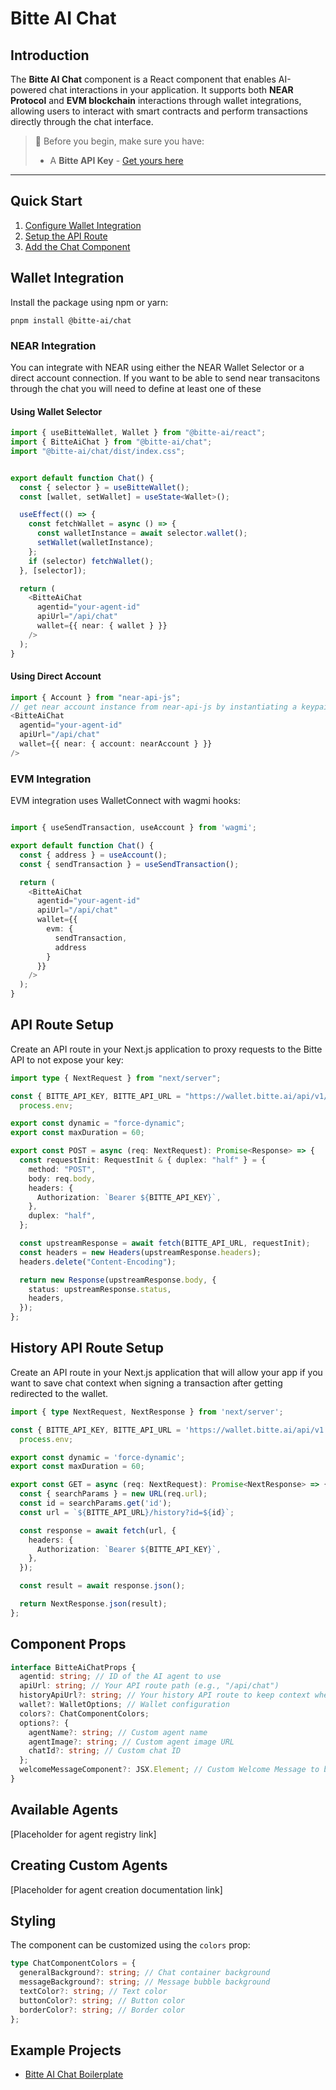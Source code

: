 # Bitte AI Chat

## Introduction

The **Bitte AI Chat** component is a React component that enables AI-powered chat interactions in your application. It supports both **NEAR Protocol** and **EVM blockchain** interactions through wallet integrations, allowing users to interact with smart contracts and perform transactions directly through the chat interface.

> 🔑 Before you begin, make sure you have:
>
> - A **Bitte API Key** - [Get yours here](placeholder-link-for-api-key)

---

## Quick Start

1. [Configure Wallet Integration](#wallet-integration)
2. [Setup the API Route](#api-route-setup)
3. [Add the Chat Component](#basic-usage)

## Wallet Integration

Install the package using npm or yarn:

```
pnpm install @bitte-ai/chat
```

### NEAR Integration

You can integrate with NEAR using either the NEAR Wallet Selector or a direct account connection. If you want to be able to send near transacitons through the chat you will need to define at least one of these

#### Using Wallet Selector

```typescript
import { useBitteWallet, Wallet } from "@bitte-ai/react";
import { BitteAiChat } from "@bitte-ai/chat";
import "@bitte-ai/chat/dist/index.css";


export default function Chat() {
  const { selector } = useBitteWallet();
  const [wallet, setWallet] = useState<Wallet>();

  useEffect(() => {
    const fetchWallet = async () => {
      const walletInstance = await selector.wallet();
      setWallet(walletInstance);
    };
    if (selector) fetchWallet();
  }, [selector]);

  return (
    <BitteAiChat
      agentid="your-agent-id"
      apiUrl="/api/chat"
      wallet={{ near: { wallet } }}
    />
  );
}
```

#### Using Direct Account

```typescript
import { Account } from "near-api-js";
// get near account instance from near-api-js by instantiating a keypair
<BitteAiChat
  agentid="your-agent-id"
  apiUrl="/api/chat"
  wallet={{ near: { account: nearAccount } }}
/>
```

### EVM Integration

EVM integration uses WalletConnect with wagmi hooks:

```typescript

import { useSendTransaction, useAccount } from 'wagmi';

export default function Chat() {
  const { address } = useAccount();
  const { sendTransaction } = useSendTransaction();

  return (
    <BitteAiChat
      agentid="your-agent-id"
      apiUrl="/api/chat"
      wallet={{
        evm: {
          sendTransaction,
          address
        }
      }}
    />
  );
}
```

## API Route Setup

Create an API route in your Next.js application to proxy requests to the Bitte API to not expose your key:

```typescript
import type { NextRequest } from "next/server";

const { BITTE_API_KEY, BITTE_API_URL = "https://wallet.bitte.ai/api/v1/chat" } =
  process.env;

export const dynamic = "force-dynamic";
export const maxDuration = 60;

export const POST = async (req: NextRequest): Promise<Response> => {
  const requestInit: RequestInit & { duplex: "half" } = {
    method: "POST",
    body: req.body,
    headers: {
      Authorization: `Bearer ${BITTE_API_KEY}`,
    },
    duplex: "half",
  };

  const upstreamResponse = await fetch(BITTE_API_URL, requestInit);
  const headers = new Headers(upstreamResponse.headers);
  headers.delete("Content-Encoding");

  return new Response(upstreamResponse.body, {
    status: upstreamResponse.status,
    headers,
  });
};
```

## History API Route Setup

Create an API route in your Next.js application that will allow your app if you want to save chat context when signing a transaction after getting redirected to the wallet.

```typescript
import { type NextRequest, NextResponse } from 'next/server';

const { BITTE_API_KEY, BITTE_API_URL = 'https://wallet.bitte.ai/api/v1' } =
  process.env;

export const dynamic = 'force-dynamic';
export const maxDuration = 60;

export const GET = async (req: NextRequest): Promise<NextResponse> => {
  const { searchParams } = new URL(req.url);
  const id = searchParams.get('id');
  const url = `${BITTE_API_URL}/history?id=${id}`;

  const response = await fetch(url, {
    headers: {
      Authorization: `Bearer ${BITTE_API_KEY}`,
    },
  });

  const result = await response.json();

  return NextResponse.json(result);
};
```

## Component Props

```typescript
interface BitteAiChatProps {
  agentid: string; // ID of the AI agent to use
  apiUrl: string; // Your API route path (e.g., "/api/chat")
  historyApiUrl?: string; // Your history API route to keep context when signing transactions
  wallet?: WalletOptions; // Wallet configuration
  colors?: ChatComponentColors;
  options?: {
    agentName?: string; // Custom agent name
    agentImage?: string; // Custom agent image URL
    chatId?: string; // Custom chat ID
  };
  welcomeMessageComponent?: JSX.Element; // Custom Welcome Message to be displayed when the chat loads
}
```

## Available Agents

[Placeholder for agent registry link]

## Creating Custom Agents

[Placeholder for agent creation documentation link]

## Styling

The component can be customized using the `colors` prop:

```typescript
type ChatComponentColors = {
  generalBackground?: string; // Chat container background
  messageBackground?: string; // Message bubble background
  textColor?: string; // Text color
  buttonColor?: string; // Button color
  borderColor?: string; // Border color
};
```

## Example Projects

- [Bitte AI Chat Boilerplate](placeholder-for-boilerplate-link)
